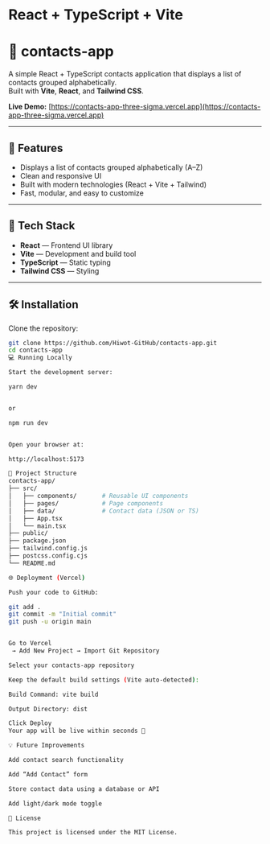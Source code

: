 # React + TypeScript + Vite

# 📘 contacts-app

A simple React + TypeScript contacts application that displays a list of contacts grouped alphabetically.  
Built with **Vite**, **React**, and **Tailwind CSS**.

**Live Demo:** [https://contacts-app-three-sigma.vercel.app](https://contacts-app-three-sigma.vercel.app)

---

## 🚀 Features

- Displays a list of contacts grouped alphabetically (A–Z)
- Clean and responsive UI
- Built with modern technologies (React + Vite + Tailwind)
- Fast, modular, and easy to customize

---

## 🧩 Tech Stack

- **React** — Frontend UI library  
- **Vite** — Development and build tool  
- **TypeScript** — Static typing  
- **Tailwind CSS** — Styling

---

## 🛠️ Installation

Clone the repository:
```bash
git clone https://github.com/Hiwot-GitHub/contacts-app.git
cd contacts-app
💻 Running Locally

Start the development server:

yarn dev


or

npm run dev


Open your browser at:

http://localhost:5173

🧱 Project Structure
contacts-app/
├── src/
│   ├── components/       # Reusable UI components
│   ├── pages/            # Page components
│   ├── data/             # Contact data (JSON or TS)
│   ├── App.tsx
│   └── main.tsx
├── public/
├── package.json
├── tailwind.config.js
├── postcss.config.cjs
└── README.md

🌐 Deployment (Vercel)

Push your code to GitHub:

git add .
git commit -m "Initial commit"
git push -u origin main


Go to Vercel
 → Add New Project → Import Git Repository

Select your contacts-app repository

Keep the default build settings (Vite auto-detected):

Build Command: vite build

Output Directory: dist

Click Deploy
Your app will be live within seconds 🚀

💡 Future Improvements

Add contact search functionality

Add “Add Contact” form

Store contact data using a database or API

Add light/dark mode toggle

📄 License

This project is licensed under the MIT License.